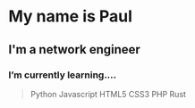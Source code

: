 # My name is Paul
## I'm a network engineer
### I’m currently learning....
> Python
> Javascript
> HTML5
> CSS3
> PHP
> Rust

<!---
arudu/arudu is a ✨ special ✨ repository because its `README.md` (this file) appears on your GitHub profile.
You can click the Preview link to take a look at your changes.
--->
